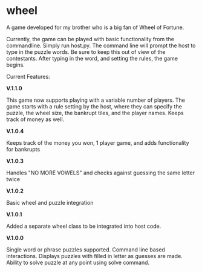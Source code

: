 # wheel
A game developed for my brother who is a big fan of Wheel of Fortune.

Currently, the game can be played with basic functionality from the commandline. Simply run host.py. 
The command line will prompt the host to type in the puzzle words. Be sure to keep this out of view of
the contestants. After typing in the word, and setting the rules, the game begins. 

Current Features:

<strong> V.1.1.0 </strong>

This game now supports playing with a variable number of players. The game starts with a rule setting by the host, where
they can specify the puzzle, the wheel size, the bankrupt tiles, and the player names. Keeps track of money as well. 

<strong> V.1.0.4 </strong>

Keeps track of the money you won, 1 player game, and adds functionality for bankrupts

<strong> V.1.0.3 </strong>

Handles "NO MORE VOWELS" and checks against guessing the same letter twice

<strong> V.1.0.2 </strong>

Basic wheel and puzzle integration

<strong> V.1.0.1 </strong>

Added a separate wheel class to be integrated into host code.

<strong> V.1.0.0 </strong>

Single word or phrase puzzles supported.
Command line based interactions. 
Displays puzzles with filled in letter as guesses are made.
Ability to solve puzzle at any point using solve command.



